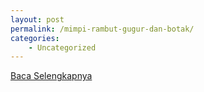 ```yaml
---
layout: post
permalink: /mimpi-rambut-gugur-dan-botak/
categories:
    - Uncategorized
---
```


[Baca Selengkapnya](/10)